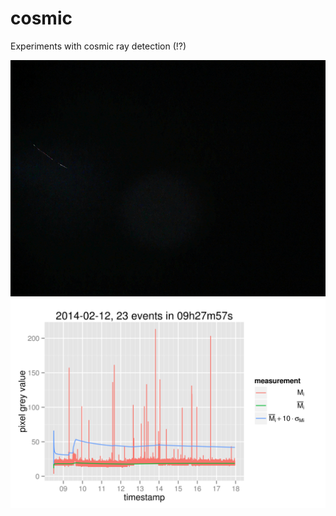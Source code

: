 cosmic
======

Experiments with cosmic ray detection (!?)

![bella](./img/bella_20140210133239731.bmp)
![bella](./doc/20140212.png)

